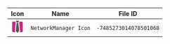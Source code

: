 | Icon | Name | File ID |
| ---  | ---  | ---     |
| ![](NetworkManager%20Icon.png) | `NetworkManager Icon` | `-7485273014078501068` |
